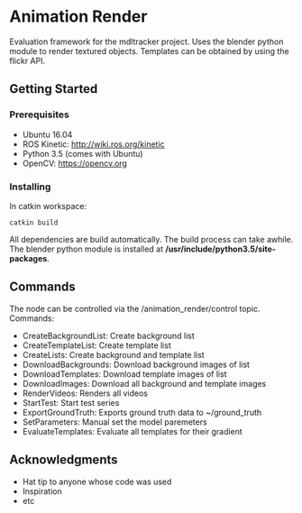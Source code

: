 # Animation Render

Evaluation framework for the mdltracker project.
Uses the blender python module to render textured objects.
Templates can be obtained by using the flickr API.

## Getting Started


### Prerequisites

- Ubuntu 16.04
- ROS Kinetic: http://wiki.ros.org/kinetic
- Python 3.5 (comes with Ubuntu)
- OpenCV: https://opencv.org

### Installing

In catkin workspace:
```
catkin build
```
All dependencies are build automatically.
The build process can take awhile.
The blender python module is installed at **/usr/include/python3.5/site-packages**.

## Commands
The node can be controlled via the /animation_render/control topic.
Commands:
- CreateBackgroundList: Create background list
- CreateTemplateList: Create template list
- CreateLists: Create background and template list
- DownloadBackgrounds: Download background images of list
- DownloadTemplates: Download template images of list
- DownloadImages: Download all background and template images
- RenderVideos: Renders all videos
- StartTest: Start test series
- ExportGroundTruth: Exports ground truth data to ~/ground_truth
- SetParameters: Manual set the model paremeters
- EvaluateTemplates: Evaluate all templates for their gradient

## Acknowledgments

* Hat tip to anyone whose code was used
* Inspiration
* etc
